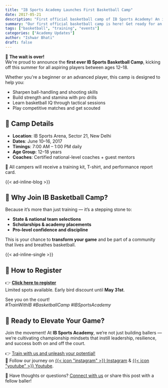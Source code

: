 ```yaml
---
title: "IB Sports Academy Launches First Basketball Camp"
date: 2017-05-21
description: "First official basketball camp of IB Sports Academy! An intense, fun-filled week of skill-building, team spirit, and high-performance training."
summary: "Our first official basketball camp is here! Get ready for an intense, fun-filled week of skill-building, team spirit, and high-performance training."
tags: ["basketball", "training", "events"]
categories: ["Academy Updates"]
author: "Ishwar Bhati"
draft: false
---
```


🏀 **The wait is over!**  
We're proud to announce the **first ever IB Sports Basketball Camp**, kicking off this summer for all aspiring players between ages 12–18.

Whether you're a beginner or an advanced player, this camp is designed to help you:

- Sharpen ball-handling and shooting skills
- Build strength and stamina with pro drills
- Learn basketball IQ through tactical sessions
- Play competitive matches and get scouted


## 📍 Camp Details

- **Location**: IB Sports Arena, Sector 21, New Delhi
- **Dates**: June 10–16, 2017
- **Timings**: 7:00 AM – 1:00 PM daily
- **Age Group**: 12–18 years
- **Coaches**: Certified national-level coaches + guest mentors

🎽 All campers will receive a training kit, T-shirt, and performance report card.

{{< ad-inline-blog >}}

## 🎯 Why Join IB Basketball Camp?

Because it’s more than just training — it’s a stepping stone to:

- **State & national team selections**
- **Scholarships & academy placements**
- **Pro-level confidence and discipline**

This is your chance to **transform your game** and be part of a community that lives and breathes basketball.

{{< ad-inline-single >}}

## 📝 How to Register

👉 **[Click here to register](https://ibsportsacademy.com/)**  
Limited spots available. Early bird discount until **May 31st**.


See you on the court!  
*#TrainWithIB #BasketballCamp #IBSportsAcademy*

## 🏀 Ready to Elevate Your Game?

Join the movement! At **IB Sports Academy**, we’re not just building ballers — we’re cultivating championship mindsets that instill leadership, resilience, and success both on and off the court.

👉 [Train with us and unleash your potential!](https://ibsportsacademy.com/)  
🚀 Follow our journey on [{{< icon "instagram" >}} Instagram](https://www.instagram.com/ibsportsacademy/) & [{{< icon "youtube" >}} Youtube](https://www.youtube.com/@IBSportsAcademy).

💬 Have thoughts or questions? [Connect with us](https://blog.ibsportsacademy.com/contact/) or share this post with a fellow baller!